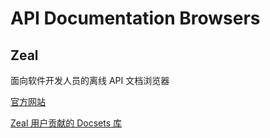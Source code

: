 # API Documentation Browsers

## Zeal

面向软件开发人员的离线 API 文档浏览器

[官方网站](https://zealdocs.org/)

[Zeal 用户贡献的 Docsets 库](https://zealusercontributions.vercel.app/)
